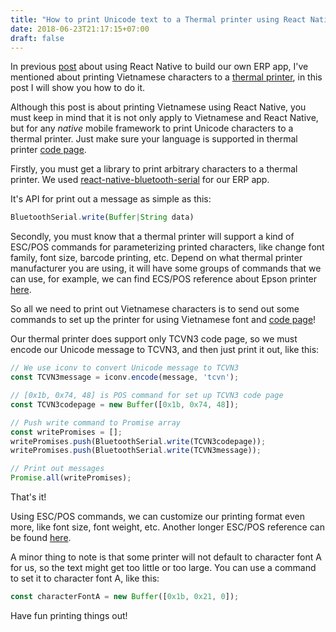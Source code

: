 ```yaml
---
title: "How to print Unicode text to a Thermal printer using React Native"
date: 2018-06-23T21:17:15+07:00
draft: false
---
```


In previous [post][1] about using React Native to build our own ERP app, I've
mentioned about printing Vietnamese characters to a [thermal printer][2], in
this post I will show you how to do it.

Although this post is about printing Vietnamese using React Native, you must
keep in mind that it is not only apply to Vietnamese and React Native, but
for any _native_ mobile framework to print Unicode characters to a thermal
printer. Just make sure your language is supported in thermal printer [code
page][5].

Firstly, you must get a library to print arbitrary characters to a thermal
printer. We used [react-native-bluetooth-serial][3] for our ERP app.

It's API for print out a message as simple as this:

```javascript
BluetoothSerial.write(Buffer|String data)
```

Secondly, you must know that a thermal printer will support a kind of
ESC/POS commands for parameterizing printed characters, like change
font family, font size, barcode printing, etc. Depend on what thermal printer
manufacturer you are using, it will have some groups of commands that we can
use, for example, we can find ECS/POS reference about Epson printer
[here][4].

So all we need to print out Vietnamese characters is to send out some
commands to set up the printer for using Vietnamese font and [code page][5]!

Our thermal printer does support only TCVN3 code page, so we must encode our
Unicode message to TCVN3, and then just print it out, like this:

```javascript
// We use iconv to convert Unicode message to TCVN3
const TCVN3message = iconv.encode(message, 'tcvn');

// [0x1b, 0x74, 48] is POS command for set up TCVN3 code page
const TCVN3codepage = new Buffer([0x1b, 0x74, 48]);

// Push write command to Promise array
const writePromises = [];
writePromises.push(BluetoothSerial.write(TCVN3codepage));
writePromises.push(BluetoothSerial.write(TCVN3message));

// Print out messages
Promise.all(writePromises);
```

That's it!

Using ESC/POS commands, we can customize our printing format even more, like
font size, font weight, etc. Another longer ESC/POS reference can be found
[here][6].

A minor thing to note is that some printer will not default to character font
A for us, so the text might get too little or too large. You can use a command
to set it to character font A, like this:


```javascript
const characterFontA = new Buffer([0x1b, 0x21, 0]);
```

Have fun printing things out!


[1]: /posts/building-erp-using-django-react-native
[2]: https://en.wikipedia.org/wiki/Thermal_printing
[3]: https://github.com/rusel1989/react-native-bluetooth-serial
[4]: http://content.epson.de/fileadmin/content/files/RSD/downloads/escpos.pdf
[5]: https://en.wikipedia.org/wiki/Code_page
[6]: http://www.aures-support.fr/DATA/utility/Commande%20ESCPOS.pdf
